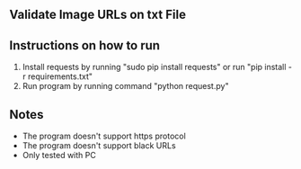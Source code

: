## Validate Image URLs on txt File


## Instructions on how to run
1. Install requests by running "sudo pip install requests" or run "pip install -r requirements.txt"
2. Run program by running command "python request.py"

## Notes
- The program doesn't support https protocol
- The program doesn't support black URLs
- Only tested with PC